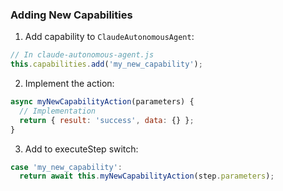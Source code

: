 ### Adding New Capabilities

1. Add capability to `ClaudeAutonomousAgent`:

```javascript
// In claude-autonomous-agent.js
this.capabilities.add('my_new_capability');
```

2. Implement the action:

```javascript
async myNewCapabilityAction(parameters) {
  // Implementation
  return { result: 'success', data: {} };
}
```

3. Add to executeStep switch:

```javascript
case 'my_new_capability':
  return await this.myNewCapabilityAction(step.parameters);
```
